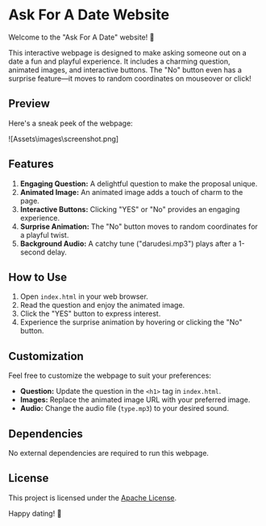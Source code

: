 ﻿# Ask For A Date Website

Welcome to the "Ask For A Date" website! 🌹

This interactive webpage is designed to make asking someone out on a date a fun and playful experience. It includes a charming question, animated images, and interactive buttons. The "No" button even has a surprise feature—it moves to random coordinates on mouseover or click!


## Preview

Here's a sneak peek of the webpage:

![Assets\images\screenshot.png]

## Features

1. **Engaging Question:** A delightful question to make the proposal unique.
2. **Animated Image:** An animated image adds a touch of charm to the page.
3. **Interactive Buttons:** Clicking "YES" or "No" provides an engaging experience.
4. **Surprise Animation:** The "No" button moves to random coordinates for a playful twist.
5. **Background Audio:** A catchy tune ("darudesi.mp3") plays after a 1-second delay.

## How to Use

1. Open `index.html` in your web browser.
2. Read the question and enjoy the animated image.
3. Click the "YES" button to express interest.
4. Experience the surprise animation by hovering or clicking the "No" button.

## Customization

Feel free to customize the webpage to suit your preferences:

- **Question:** Update the question in the `<h1>` tag in `index.html`.
- **Images:** Replace the animated image URL with your preferred image.
- **Audio:** Change the audio file (`type.mp3`) to your desired sound.

## Dependencies

No external dependencies are required to run this webpage.

## License

This project is licensed under the [Apache License](LICENSE).

Happy dating! 💑
